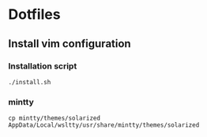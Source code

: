 # Dotfiles
## Install vim configuration

### Installation script

```
./install.sh
```

### mintty

```
cp mintty/themes/solarized AppData/Local/wsltty/usr/share/mintty/themes/solarized
```

